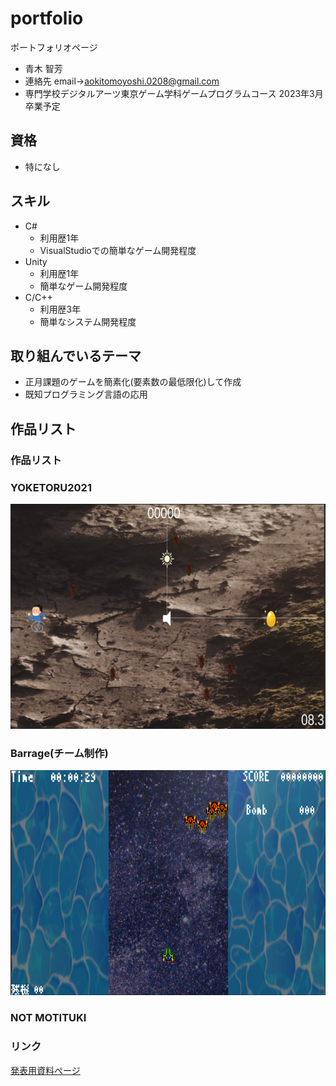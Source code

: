 # portfolio
ポートフォリオページ
- 青木 智芳
- 連絡先 email→aokitomoyoshi.0208@gmail.com
- 専門学校デジタルアーツ東京ゲーム学科ゲームプログラムコース 2023年3月卒業予定

## 資格
- 特になし

## スキル
- C#
  - 利用歴1年
  - VisualStudioでの簡単なゲーム開発程度
- Unity
  - 利用歴1年
  - 簡単なゲーム開発程度
- C/C++
  - 利用歴3年
  - 簡単なシステム開発程度

## 取り組んでいるテーマ
   - 正月課題のゲームを簡素化(要素数の最低限化)して作成
   - 既知プログラミング言語の応用

## 作品リスト

### 作品リスト

### YOKETORU2021
 [<img src="images/portfolioYoketoru2021.png" alt = "YOKETORU2021" style="height:360px">]()

### Barrage(チーム制作)
 [<img src ="images/game-image.png" alt = "弾幕ゲーム" style = "height:360px">]()

### NOT MOTITUKI

### リンク
[発表用資料ぺージ](https://github.com/Aoki-Tomoyoshi/portfolio/blob/main/happyou.md)
